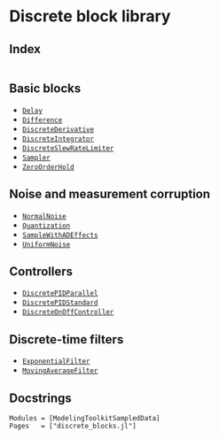 # Discrete block library

## Index
```@index
```

## Basic blocks
- [`Delay`](@ref)
- [`Difference`](@ref)
- [`DiscreteDerivative`](@ref)
- [`DiscreteIntegrator`](@ref)
- [`DiscreteSlewRateLimiter`](@ref)
- [`Sampler`](@ref)
- [`ZeroOrderHold`](@ref)

## Noise and measurement corruption
- [`NormalNoise`](@ref)
- [`Quantization`](@ref)
- [`SampleWithADEffects`](@ref)
- [`UniformNoise`](@ref)

## Controllers
- [`DiscretePIDParallel`](@ref)
- [`DiscretePIDStandard`](@ref)
- [`DiscreteOnOffController`](@ref)

## Discrete-time filters
- [`ExponentialFilter`](@ref)
- [`MovingAverageFilter`](@ref)


## Docstrings

```@autodocs
Modules = [ModelingToolkitSampledData]
Pages   = ["discrete_blocks.jl"]
```